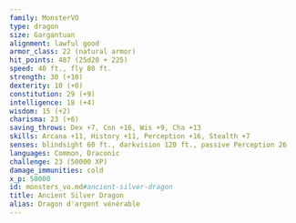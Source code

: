 ```yaml
---
family: MonsterVO
type: dragon
size: Gargantuan
alignment: lawful good
armor_class: 22 (natural armor)
hit_points: 487 (25d20 + 225)
speed: 40 ft., fly 80 ft.
strength: 30 (+10)
dexterity: 10 (+0)
constitution: 29 (+9)
intelligence: 18 (+4)
wisdom: 15 (+2)
charisma: 23 (+6)
saving_throws: Dex +7, Con +16, Wis +9, Cha +13
skills: Arcana +11, History +11, Perception +16, Stealth +7
senses: blindsight 60 ft., darkvision 120 ft., passive Perception 26
languages: Common, Draconic
challenge: 23 (50000 XP)
damage_immunities: cold
x_p: 50000
id: monsters_vo.md#ancient-silver-dragon
title: Ancient Silver Dragon
alias: Dragon d'argent vénérable
---
```


